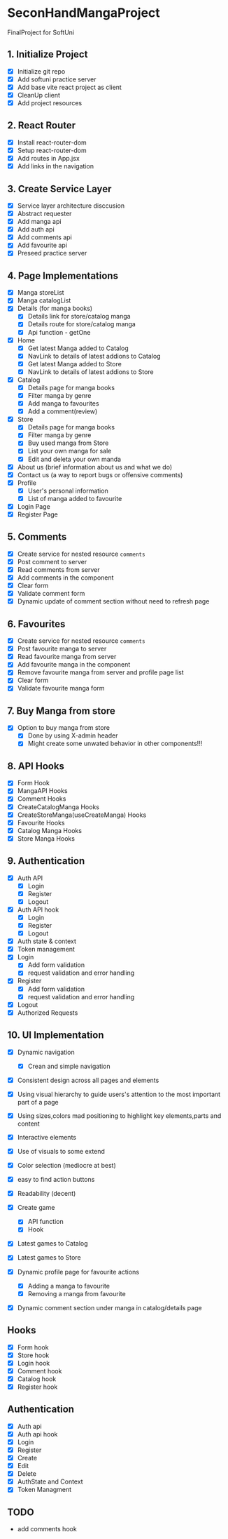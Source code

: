 # SeconHandMangaProject
 FinalProject for SoftUni
 ## 1. Initialize Project
- [x] Initialize git repo
- [x] Add softuni practice server
- [x] Add base vite react project as client
- [x] CleanUp client
- [x] Add project resources

## 2. React Router
- [x] Install react-router-dom
- [x] Setup react-router-dom
- [x] Add routes in App.jsx
- [x] Add links in the navigation

## 3. Create Service Layer
- [x] Service layer architecture disccusion
- [x] Abstract requester
- [x] Add manga api
- [x] Add auth api
- [x] Add comments api
- [x] Add favourite api
- [x] Preseed practice server

## 4. Page Implementations
- [x] Manga storeList
- [x] Manga catalogList
- [x] Details (for manga books)
  - [x] Details link for store/catalog manga
  - [x] Details route for store/catalog manga
  - [x] Api function - getOne
- [x] Home 
  - [x] Get latest Manga added to Catalog
  - [x] NavLink to details of latest addions to Catalog
  - [x] Get latest Manga added to Store
  - [x] NavLink to details of latest addions to Store
- [x] Catalog 
  - [x] Details page for manga books
  - [x] Filter manga by genre
  - [x] Add manga to favourites
  - [x] Add a comment(review)
- [x] Store 
  - [x] Details page for manga books
  - [x] Filter manga by genre
  - [x] Buy used manga from Store
  - [x] List your own manga for sale
  - [x] Edit and deleta your own manda
- [x] About us (brief information about us and what we do)
- [x] Contact us (a way to report bugs or offensive comments)
- [x] Profile
  - [x] User's personal information
  - [x] List of manga added to favourite
- [x] Login Page
- [x] Register Page

## 5. Comments
- [x] Create service for nested resource `comments`
- [x] Post comment to server
- [x] Read comments from server
- [x] Add comments in the component
- [x] Clear form
- [x] Validate comment form
- [x] Dynamic update of comment section without need to refresh page

## 6. Favourites
- [x] Create service for nested resource `comments`
- [x] Post favourite manga to server
- [x] Read favourite manga from server
- [x] Add favourite manga in the component
- [x] Remove favourite manga from server and profile page list
- [x] Clear form
- [x] Validate favourite manga form

## 7. Buy Manga from store
- [x] Option to buy manga from store
  - [x] Done by using X-admin header
  - [x] Might create some unwated behavior in other components!!!

## 8. API Hooks
- [x] Form Hook
- [x] MangaAPI Hooks
- [x] Comment Hooks
- [x] CreateCatalogManga Hooks
- [x] CreateStoreManga(useCreateManga) Hooks
- [x] Favourite Hooks
- [x] Catalog Manga Hooks
- [x] Store Manga Hooks

## 9. Authentication
- [x] Auth API
  - [x] Login
  - [x] Register
  - [x] Logout
- [x] Auth API hook
  - [x] Login
  - [x] Register
  - [x] Logout
- [x] Auth state & context
- [x] Token management
- [x] Login
  - [x] Add form validation
  - [x] request validation and error handling
- [x] Register
  - [x] Add form validation
  - [x] request validation and error handling
- [x] Logout
- [x] Authorized Requests

## 10. UI Implementation 
- [x] Dynamic navigation
  - [x] Crean and simple navigation
- [x] Consistent design across all pages and elements
- [x] Using visual hierarchy to guide users's attention to the most important part of a page
- [x] Using sizes,colors mad positioning to highlight key elements,parts and content
- [x] Interactive elements
- [x] Use of visuals to some extend
- [x] Color selection (mediocre at best)
- [x] easy to find action buttons
- [x] Readability (decent)
- [x] Create game
  - [x] API function
  - [x] Hook
- [x] Latest games to Catalog
- [x] Latest games to Store
- [x] Dynamic profile page for favourite actions
  - [x] Adding a manga to favourite
  - [x] Removing a manga from favourite
- [x] Dynamic comment section under manga in catalog/details page


## Hooks
- [x] Form hook
- [x] Store hook
- [x] Login hook
- [x] Comment hook
- [x] Catalog hook
- [x] Register hook

## Authentication

- [x] Auth api
- [x] Auth api hook
- [x] Login
- [x] Register
- [x] Create
- [x] Edit
- [x] Delete
- [x] AuthState and Context
- [x] Token Managment 

## TODO
- add comments hook

